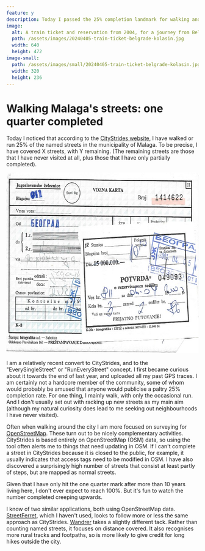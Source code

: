 ```yaml
---
feature: y
description: Today I passed the 25% completion landmark for walking and running streets in the city of Malaga, as measured by CityStrides
image:
  alt: A train ticket and reservation from 2004, for a journey from Belgrade to Kolašin
  path: /assets/images/20240405-train-ticket-belgrade-kolasin.jpg
  width: 640
  height: 472
image-small:
  path: /assets/images/small/20240405-train-ticket-belgrade-kolasin.jpg
  width: 320
  height: 236
---
```

# Walking Malaga's streets: one quarter completed 

Today I noticed that according to the [CityStrides website](https://citystrides.com/), I have walked or run 25% of the named streets in the municipality of Malaga. To be precise, I have covered X streets, with Y remaining. (The remaining streets are those that I have never visited at all, plus those that I have only partially completed). 

<img alt="A train ticket and reservation from 2004, for a journey from Belgrade to Kolašin" src="/assets/images/20240405-train-ticket-belgrade-kolasin.jpg" width="640" height="472">

I am a relatively recent convert to CityStrides, and to the "EverySingleStreet" or "RunEveryStreet" concept. I first became curious about it towards the end of last year, and uploaded all my past GPS traces. I am certainly not a hardcore member of the community, some of whom would probably be amused that anyone would publicise a paltry 25% completion rate. For one thing, I mainly walk, with only the occasional run. And I don't usually set out with racking up new streets as my main aim (although my natural curiosity does lead to me seeking out neighbourhoods I have never visited). 

Often when walking around the city I am more focused on surveying for [OpenStreetMap](https://www.openstreetmap.org/welcome). These turn out to be nicely complementary activities. CityStrides is based entirely on OpenStreetMap (OSM) data, so using the tool often alerts me to things that need updating in OSM. If I can't complete a street in CityStrides because it is closed to the public, for example, it usually indicates that access tags need to be modified in OSM. I have also discovered a surprisingly high number of streets that consist at least partly of steps, but are mapped as normal streets.

Given that I have only hit the one quarter mark after more than 10 years living here, I don't ever expect to reach 100%. But it's fun to watch the number completed creeping upwards.

I know of two similar applications, both using OpenStreetMap data. [StreetFerret](https://www.streetferret.com/), which I haven't used, looks to follow more or less the same approach as CityStrides. [Wandrer](https://wandrer.earth/) takes a slightly different tack. Rather than counting named streets, it focuses on distance covered. It also recognises more rural tracks and footpaths, so is more likely to give credit for long hikes outside the city.
